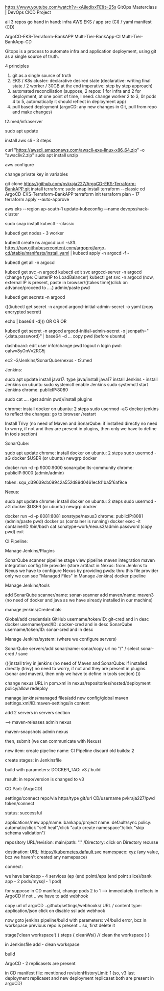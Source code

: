 https://www.youtube.com/watch?v=xAjledixxTE&t=25s
GitOps Masterclass | DevOps CICD Project

all 3 repos go hand in hand: infra AWS EKS / app src (CI) / yaml manifest (CD)

ArgoCD-EKS-Terraform-BankAPP
Multi-Tier-BankApp-CI 
Multi-Tier-BankApp-CD

Gitops is a process to automate infra and application deployment, using git as a single source of truth.

4 principles

1. git as a single source of truth
2. EKS / K8s cluster: declarative desired state 
(declarative: writing final state / 2 worker / 30GB at the end
imperative: step by step approach)
3. automated reconciliation (suppose, 2 repos: 1 for infra and 2 for deployment, at one point of time, I need: change worker 2 to 3, 0r pods 4 to 5, automatically it should reflect in deployment app)
4. pull based deployment (argoCD: any new changes in Git, pull from repo and make changes)


t2.med/infraserver

sudo apt update

install aws cli - 3 steps

curl "https://awscli.amazonaws.com/awscli-exe-linux-x86_64.zip" -o "awscliv2.zip"
sudo apt install unzip

aws configure

change private key in variables

git clone https://github.com/pvkraja227/ArgoCD-EKS-Terraform-BankAPP.git
install terraform: sudo snap install terraform --classic
cd ArgoCD-EKS-Terraform-BankAPP
terraform init
terraform plan - 17
terraform apply --auto-approve

aws eks --region ap-south-1 update-kubeconfig --name devopsshack-cluster

sudo snap install kubectl --classic

kubectl get nodes - 3 worker

kubectl create ns argocd
curl -sSfL https://raw.githubusercontent.com/argoproj/argo-cd/stable/manifests/install.yaml | kubectl apply -n argocd -f -

kubectl get all -n argocd

kubectl get svc -n argocd
kubectl edit svc argocd-server -n argocd (change type: ClusterIP to LoadBalancer)
kubectl get svc -n argocd (now, external IP is present, paste in browser/((takes time))click on advance/proceed to ....) admin/paste pwd

kubectl get secrets -n argocd


(((kubectl get secret -n argocd argocd-initial-admin-secret -o yaml (copy encrypted secret)

echo <encrypted secret> | base64 -d)))  OR OR OR

kubectl get secret -n argocd argocd-initial-admin-secret -o jsonpath="{.data.password}" | base64 -d ... copy pwd (before ubuntu)

dashboard: edit user info/change pwd logout n login
pwd: oaIwv8yOnVv2RG5j


ec2 -3/Jenkins/SonarQube/nexus - t2.med


Jenkins:

sudo apt update
install java17: type java/install java17
install Jenkins - install Jenkins on ubuntu
sudo systemctl enable Jenkins
sudo systemctl start Jenkins
chrome: publicIP:8080

sudo cat .... (get admin pwd)/install plugins

chrome: install docker on ubuntu: 2 steps
sudo usermod -aG docker jenkins
to reflect the changes: go to browser /restart

Install Trivy
(no need of Maven and SonarQube: if installed directly no need to worry, if not and they are present in plugins, then only we have to define in tools section)

SonarQube:

sudo apt update
chrome: install docker on ubuntu: 2 steps
sudo usermod -aG docker $USER (or ubuntu)
newgrp docker

docker run -d -p 9000:9000 sonarqube:lts-community
chrome: publicIP:9000 (admin/admin)

token: squ_d39639cb09942a552d89d0461ecfd1ba5f6af9ce

Nexus:

sudo apt update
chrome: install docker on ubuntu: 2 steps
sudo usermod -aG docker $USER (or ubuntu)
newgrp docker

docker run -d -p 8081:8081 sonatype/nexus3
chrome: publicIP:8081 (admin/paste pwd)
docker ps (container is running)
docker exec -it containerID /bin/bash
cat sonatype-work/nexus3/admin.password (copy pwd)
exit


CI Pipeline:

Manage Jenkins/Plugins

SonarQube scanner
pipeline stage view
pipeline maven integration
maven integration
config file provider (store artifact in Nexus: from Jenkins to Nexus we have to configure Nexus by providing pwds: thru this file provider only we can see "Managed Files" in Manage Jenkins)
docker pipeline

Manage Jenkins/tools

add SonarQube scanner/name: sonar-scanner
add maven/name: maven3
(no need of docker and java as we have already installed in our machine)

manage jenkins/Credentials:

Global/add credentials
GitHub username/token/ID: git-cred and in desc
docker username/pwd/ID: docker-cred and in desc
SonarQube username/token/ID: sonar-cred and in desc

Manage Jenkins/system: (where we configure servers)

SonarQube servers/add sonar/name: sonar/copy url no "/"  / select sonar-cred / save

(((install trivy in jenkins
(no need of Maven and SonarQube: if installed directly (trivy) no need to worry, if not and they are present in plugins (sonar and maven), then only we have to define in tools section) )))

change nexus URL in pom.xml
in nexus/repositories/hosted/deployment policy/allow redeploy

manage jenkins/managed files/add new config/global maven settings.xml/ID:maven-settings/in content

add 2 servers in servers section

-->
<server>
	<id>maven-releases</id>
      	<username>admin</username>
      	<password>nexus</password>
</server>
	
<server>
      	<id>maven-snapshots</id>
      	<username>admin</username>
      	<password>nexus</password>
</server>

then, submit (we can communicate with Nexus)

new item: create pipeline
name: CI Pipeline
discard old builds: 2

create stages: in Jenkinsfile


build with parameters:
DOCKER_TAG: v3 / build

result: in repo/version is changed to v3

CD Part: (ArgoCD)

settings/connect repo/via https/type git/url CD/username pvkraja227/pwd token/connect

status: successful

applications/new app/name: bankapp/project name: default/sync policy: automatic/click "self heal"/click "auto create namespace"/click "skip schema validation"/

repository URL/revision: main/path: "." /Directory: click on Directory recurse

destination: URL: https://kubernetes.dafault.svc
namespace: xyz (any value, bcz we haven't created any namepsace)


connect:

we have bankapp - 4 services (ep (end point)/eps (end point slice)/bank app - 2 pods/mysql - 1 pod)

for suppose in CD manifest, change pods 2 to 1 --> immediately it reflects in ArgoCD if not .. we have to add webhook

copy url of argoCD ..github/settings/webhooks/
URL / content type: application/json
click on disable ssl
add webhook


now goto jenkins pipeline/build with parameters: v4/build
error, bcz in workspace previous repo is present .. so, first delete it

stage('clean workspace') {
steps {
cleanWs() // clean the workspace
}
}

in Jenkinsfile add - clean workspace

build

ArgoCD - 2 replicasets are present

in CD manifest file: mentioned revisionHistoryLimit: 1 
(so, v3 last deployment replicaset and new deployment replicaset both are present in argoCD)
